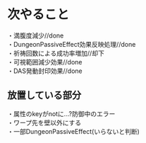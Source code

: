 # 次やること
・満腹度減少//done  
・DungeonPassiveEffect効果反映処理//done  
・祈祷回数による成功率増加//却下  
・可視範囲減少効果//done  
・DAS発動封印効果//done  

## 放置している部分
・属性のkeyがnotに...?防御中のエラー  
・ワープ先を壁以外にする  
・一部DungeonPassiveEffect(いらないと判断)  
